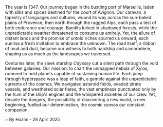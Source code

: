 
The year is 1347.  Our journey began in the bustling port of Marseille, laden with silks and spices destined for the court of Avignon.  Our caravan, a tapestry of languages and cultures, wound its way across the sun-baked plains of Provence, then north through the rugged Alps, each pass a test of both endurance and courage.  Bandits lurked in shadowed forests, while the unpredictable weather threatened to consume us entirely. Yet, the allure of distant lands and the promise of untold riches spurred us onward, each sunrise a fresh invitation to embrace the unknown.  The road itself, a ribbon of mud and dust, became our witness to both hardship and camaraderie, shaping us as much as the landscapes we traversed.

Centuries later, the sleek starship *Odyssey* cut a silent path through the void between galaxies.  Our mission: to chart the unmapped nebula of Xylos, rumored to hold planets capable of sustaining human life.  Each jump through hyperspace was a leap of faith, a gamble against the unpredictable currents of the cosmos.  We navigated asteroid fields, evaded pirate vessels, and weathered solar flares, the vast emptiness punctuated only by the hum of the ship's engines and the whispered anxieties of our crew. Yet, despite the dangers, the possibility of discovering a new world, a new beginning, fuelled our determination, the cosmic canvas our constant companion.

~ By Hozmi - 28 April 2025
